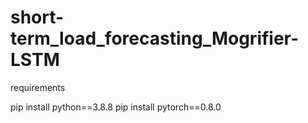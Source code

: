 # short-term_load_forecasting_Mogrifier-LSTM

requirements 

pip install python==3.8.8
pip install pytorch==0.8.0
